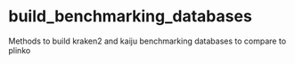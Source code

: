 # build_benchmarking_databases
Methods to build kraken2 and kaiju benchmarking databases to compare to plinko

